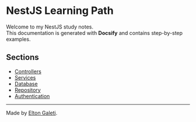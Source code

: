 # NestJS Learning Path

Welcome to my NestJS study notes.  
This documentation is generated with **Docsify** and contains step-by-step examples.

## Sections
- [Controllers](controllers.md)
- [Services](services.md)
- [Database](database.md)
- [Repository](repository.md)
- [Authentication](auth.md)

---
Made by [Elton Galeti](https://github.com/eltongaleti113).